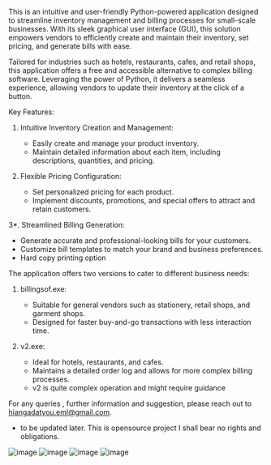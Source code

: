 This is an intuitive and user-friendly Python-powered application designed to streamline inventory management and billing processes for small-scale businesses. With its sleek graphical user interface (GUI), this solution empowers vendors to efficiently create and maintain their inventory, set pricing, and generate bills with ease.

Tailored for industries such as hotels, restaurants, cafes, and retail shops, this application offers a free and accessible alternative to complex billing software. Leveraging the power of Python, it delivers a seamless experience, allowing vendors to update their inventory at the click of a button.

Key Features:

1. Intuitive Inventory Creation and Management:
   - Easily create and manage your product inventory.
   - Maintain detailed information about each item, including descriptions, quantities, and pricing.

2. Flexible Pricing Configuration:
   - Set personalized pricing for each product.
   - Implement discounts, promotions, and special offers to attract and retain customers.

3*. Streamlined Billing Generation:
   - Generate accurate and professional-looking bills for your customers.
   - Customize bill templates to match your brand and business preferences.
   - Hard copy printing option




The application offers two versions to cater to different business needs:

1. billingsof.exe:
   - Suitable for general vendors such as stationery, retail shops, and garment shops.
   - Designed for faster buy-and-go transactions with less interaction time.

2. v2.exe:
   - Ideal for hotels, restaurants, and cafes.
   - Maintains a detailed order log and allows for more complex billing processes.
   - v2 is quite complex operation and might require guidance

For any queries , further information and suggestion, please reach out to hiangadatyou.eml@gmail.com.
* to be updated later.
This is opensource project  I shall bear no rights and obligations.

![image](https://github.com/user-attachments/assets/977150d1-9486-4921-bacc-3c5765440105)
![image](https://github.com/user-attachments/assets/81b65120-1dc7-47da-a085-4c09ac0b381e)
![image](https://github.com/user-attachments/assets/b49d5f7d-1afb-4c29-b875-7665400773bc)
![image](https://github.com/user-attachments/assets/1c64e1e2-b923-4f4c-89fe-b3eb8bdbccdb)

